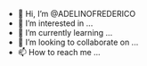 - 👋 Hi, I’m @ADELINOFREDERICO
- 👀 I’m interested in ...
- 🌱 I’m currently learning ...
- 💞️ I’m looking to collaborate on ...
- 📫 How to reach me ...

<!---
ADELINOFREDERICO/ADELINOFREDERICO is a ✨ special ✨ repository because its `README.md` (this file) appears on your GitHub profile.
You can click the Preview link to take a look at your changes.
--->
